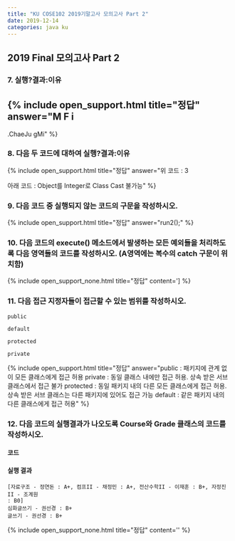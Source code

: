 ```yaml
---
title: "KU COSE102 2019기말고사 모의고사 Part 2"
date: 2019-12-14
categories: java ku
---
```


## 2019 Final 모의고사 Part 2

### 7. 실행?결과:이유

<script src="https://gist.github.com/DetegiCE/ab8fca5f3faef09d2ac4304afe709fec.js"></script>

{% include open_support.html title="정답" answer="M
F
i
-
.ChaeJu
gMi" %}

### 8. 다음 두 코드에 대하여 실행?결과:이유

<script src="https://gist.github.com/DetegiCE/c319c83916919c7dbe212ae988de198c.js"></script>

<script src="https://gist.github.com/DetegiCE/5e63725a863134f1380146c027f760ef.js"></script>

{% include open_support.html title="정답" answer="위 코드 : 3

아래 코드 : Object를 Integer로 Class Cast 불가능" %}

### 9. 다음 코드 중 실행되지 않는 코드의 구문을 작성하시오.

<script src="https://gist.github.com/DetegiCE/e2df7c09dc08b4cf53e21508fe9e385d.js"></script>

{% include open_support.html title="정답" answer="run2();" %}

### 10. 다음 코드의 execute() 메소드에서 발생하는 모든 예외들을 처리하도록 다음 영역들의 코드를 작성하시오. (A영역에는 복수의 catch 구문이 위치함)

<script src="https://gist.github.com/DetegiCE/999876ffc420accf8777f492fec0a89b.js"></script>

{% include open_support_none.html title="정답" content='<script src="https://gist.github.com/DetegiCE/05e2ca58223ab28ccb872a43e203c425.js"></script>] %}

### 11. 다음 접근 지정자들이 접근할 수 있는 범위를 작성하시오.

``public``

``default``

``protected``

``private``

{% include open_support.html title="정답" answer="public : 패키지에 관계 없이 모든 클래스에게 접근 허용
private : 동일 클래스 내에만 접근 허용. 상속 받은 서브 클래스에서 접근 불가
protected : 동일 패키지 내의 다른 모든 클래스에게 접근 허용. 상속 받은 서브 클래스는 다른 패키지에 있어도 접근 가능
default : 같은 패키지 내의 다른 클래스에게 접근 허용" %}

### 12. 다음 코드의 실행결과가 나오도록 Course와 Grade 클래스의 코드를 작성하시오.

#### 코드

<script src="https://gist.github.com/DetegiCE/5dd1550b6f03bc033562cd794382f3dc.js"></script>

#### 실행 결과
```
[자료구조 - 정연돈 : A+, 컴프II - 채정민 : A+, 전산수학II - 이재훈 : B+, 자정진II - 조계원 
: B0]
심화글쓰기 - 권선경 : B+
글쓰기 - 권선경 : B+
```

{% include open_support_none.html title="정답" content='<script src="https://gist.github.com/DetegiCE/1ec58fb298a3f6fd48519e657589c53a.js"></script>' %}
